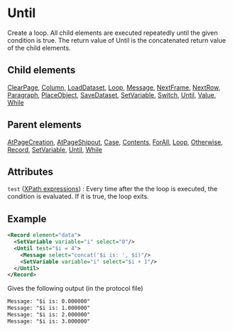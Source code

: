 # Until



Create a loop. All child elements are executed repeatedly until the given condition is true. The return value of Until is the concatenated return value of the child elements.



##  Child elements

[ClearPage](../clearpage.md), [Column](../column.md), [LoadDataset](../loaddataset.md), [Loop](../loop.md), [Message](../message.md), [NextFrame](../nextframe.md), [NextRow](../nextrow.md), [Paragraph](../paragraph.md), [PlaceObject](../placeobject.md), [SaveDataset](../savedataset.md), [SetVariable](../setvariable.md), [Switch](../switch.md), [Until](../until.md), [Value](../value.md), [While](../while.md)

##  Parent elements

[AtPageCreation](../atpagecreation.md), [AtPageShipout](../atpageshipout.md), [Case](../case.md), [Contents](../contents.md), [ForAll](../forall.md), [Loop](../loop.md), [Otherwise](../otherwise.md), [Record](../record.md), [SetVariable](../setvariable.md), [Until](../until.md), [While](../while.md)


## Attributes



`test` ([XPath expressions](../../manual/xpath.md))
:   Every time after the the loop is executed, the condition is evaluated. If it is true, the loop exits.




## Example

```xml
<Record element="data">
  <SetVariable variable="i" select="0"/>
  <Until test="$i = 4">
    <Message select="concat('$i is: ', $i)"/>
    <SetVariable variable="i" select="$i + 1"/>
  </Until>
</Record>

```

Gives the following output (in the protocol file)


```xml
Message: "$i is: 0.000000"
Message: "$i is: 1.000000"
Message: "$i is: 2.000000"
Message: "$i is: 3.000000"
```






